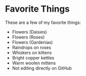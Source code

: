 # Favorite Things

These are a few of my favorite things:

- Flowers (Daisies)
- Flowers (Roses)
- Flowers (Gardenias)
- Raindrops on roses
- Whiskers on kittens
- Bright copper kettles
- Warm woolen mittens
- Not editing directly on GitHub
